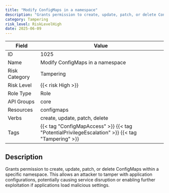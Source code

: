 ```yaml
---
title: "Modify ConfigMaps in a namespace"
description: "Grants permission to create, update, patch, or delete ConfigMaps within a specific namespace. This allows an attacker to tamper with application configurations, potentially causing service disruption or enabling further exploitation if applications load malicious settings."
category: Tampering
risk_level: RiskLevelHigh
date: 2025-06-09
---
```


| Field         | Value                                                                                            |
| ------------- | ------------------------------------------------------------------------------------------------ |
| ID            | 1025                                                                                             |
| Name          | Modify ConfigMaps in a namespace                                                                 |
| Risk Category | Tampering                                                                                        |
| Risk Level    | {{< risk High >}}                                                                                |
| Role Type     | Role                                                                                             |
| API Groups    | core                                                                                             |
| Resources     | configmaps                                                                                       |
| Verbs         | create, update, patch, delete                                                                    |
| Tags          | {{< tag "ConfigMapAccess" >}} {{< tag "PotentialPrivilegeEscalation" >}} {{< tag "Tampering" >}} |

## Description

Grants permission to create, update, patch, or delete ConfigMaps within a specific namespace. This allows an attacker to tamper with application configurations, potentially causing service disruption or enabling further exploitation if applications load malicious settings.
